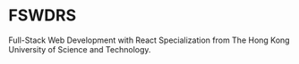 # FSWDRS
Full-Stack Web Development with React Specialization from The Hong Kong University of Science and Technology.
